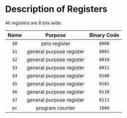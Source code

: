 # Description of Registers

All registers are 8 bits wide.

|Name|Purpose|Binary Code|
|:-:|:-:|:-:|
|`$0`|zero register|`0000`|
|`$1`|general purpose register|`0001`|
|`$2`|general purpose register|`0010`|
|`$3`|general purpose register|`0011`|
|`$4`|general purpose register|`0100`|
|`$5`|general purpose register|`0101`|
|`$6`|general purpose register|`0110`|
|`$7`|general purpose register|`0111`|
|`pc`|program counter|`1000`|